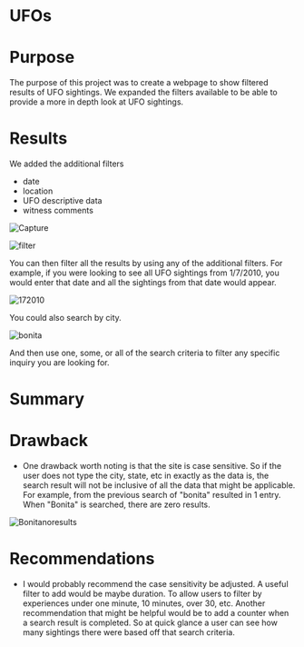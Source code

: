 # UFOs

# Purpose
The purpose of this project was to create a webpage to show filtered results of UFO sightings. We expanded the filters available to be able to provide a more in depth look at UFO sightings.

# Results

We added the additional filters
- date
- location
- UFO descriptive data
- witness comments

![Capture](https://user-images.githubusercontent.com/88061345/138603634-10d23d0e-0ffd-47dd-87a5-ff91a4a56942.PNG)

![filter](https://user-images.githubusercontent.com/88061345/138603672-a88aea7e-fffc-41d9-8675-32c426bd0830.PNG)


You can then filter all the results by using any of the additional filters. For example, if you were looking to see all UFO sightings from 1/7/2010, you would enter that date and all the sightings from that date would appear.

![172010](https://user-images.githubusercontent.com/88061345/138603859-2a48f66f-1c0d-47f5-b85c-d28be9986f22.PNG)

You could also search by city. 

![bonita](https://user-images.githubusercontent.com/88061345/138603879-7d0657aa-c002-4836-bcc8-abbf4b16415b.PNG)

And then use one, some, or all of the search criteria to filter any specific inquiry you are looking for.


# Summary

# Drawback
 - One drawback worth noting is that the site is case sensitive. So if the user does not type the city, state, etc in exactly as the data is, the search result will not be inclusive of all the data that might be applicable. For example, from the previous search of "bonita" resulted in 1 entry. When "Bonita" is searched, there are zero results.
  
![Bonitanoresults](https://user-images.githubusercontent.com/88061345/138604124-bf2b9ea9-0c55-4063-9fbc-9eab1d1b9134.PNG)

 # Recommendations
 - I would probably recommend the case sensitivity be adjusted. A useful filter to add would be maybe duration. To allow users to filter by experiences under one minute, 10 minutes, over 30, etc. Another recommendation that might be helpful would be to add a counter when a search result is completed. So at quick glance a user can see how many sightings there were based off that search criteria. 

  
  

